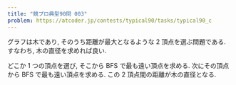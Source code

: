 ```yaml
---
title: "競プロ典型90問 003"
problem: https://atcoder.jp/contests/typical90/tasks/typical90_c
---
```

グラフは木であり, そのうち距離が最大となるような 2 頂点を選ぶ問題である. すなわち, 木の直径を求めれば良い.

どこか 1 つの頂点を選び, そこから BFS で最も遠い頂点を求める. 次にその頂点から BFS で最も遠い頂点を求める. この 2 頂点間の距離が木の直径となる.
